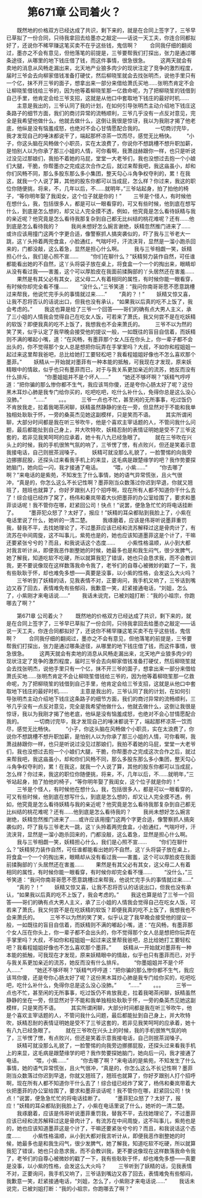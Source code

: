 # 　　第671章 公司着火？
　　既然地的价格双方已经达成了共识，剩下来的，就是在合同上签字了，三爷早已草拟了一份合同，只待我拿回去给墨亦之敲定——话说一天工夫，你连合同都拟好了，还说你不稀罕赚这笔买卖不在乎这些钱，鬼信啊？
　　合同我仔细的翻阅过，墨亦之不会有意见，但他落笔的前提是，三爷要帮我们打探出，张力是通过哪条途径，从哪里的地下钱庄借了钱，而这件事情，很急很急。
　　这两天就会有卖地的消息从风畅走漏出来，北天地产业狼多肉少的现状注定了竞争的激烈程度，届时三爷会去向柳家借钱准备打硬仗，然后柳晓笙就会去找张明杰，说他手里只有一个亿，抹不开三爷的面子，想拿出来一部分来借给萧氏买地……张明杰肯定不会让柳晓笙借钱给三爷的，因为他等着柳晓笙那一亿救命呢，为了把柳晓笙的钱借到自己手里，他肯定会给三爷支招，这就是从他口中套取地下钱庄的最好时机……
　　主意是我出的，三爷认同了我的计划，在如何引导张明杰主动介绍地下钱庄这条路子的细节方面，我们的商讨异常的流畅顺利，三爷几乎没有一点反对意见，完全是我希望他做什么，他就去做什么，这倒让我很是惊讶，我以为我刚才揭了他老底，他纵是没有恼羞成怒，也绝对不会心甘情愿配合我的。
　　一切商讨完毕，我才发现自己的唾沫都说干了，端起那杯凉茶一饮而尽，感觉无比畅快。
　　“小子，你这头脑在风畅做个小职员，实在太浪费了，你说你不想跳槽不想升职加薪，是怕别人以为你承了那三小姐的人情，可你看啊，我萧战赫跟你一样，也只是听说过没见过那娘们，我拍不着她的马屁，堂堂一大老爷们，我也没想过去抱一个小娘们大腿，干脆，你帮墨亦之完成这次合作之后，就过来帮我吧，我这庙虽小，却和你们风畅不同，那么多股东那么多小集团，整天勾心斗角争权夺利的，累！在我这，就我一个人说了算，其他的股东你都可以当成屁，怎么样？你过来，我这的职位你随便挑，将来，不，几年以后，不……就明年，”三爷站起身，拍了拍他的椅子，“等你明年娶了我闺女，这个位子就是你的！”
　　三爷是个怪人，有时候他在想什么，我，包括很多人，都是可以一眼看穿的，可又有些时候，他到底在想写什么，到底是怎么想的，却又让人完全摸不透，例如，他究竟是怎么看待妖精与我的亲近呢？他究竟是怎么看待我那复杂到自己都无比纠结的桃花难呢？还有……他到底是怎么看待我的？
　　我尚未想好怎么婉言谢绝，妖精忽然推门进来了……或许应该用撞门这两个字更合适，像警察抓人搞突袭似的，吓了我与三爷老大一跳，这丫头拎着两兜食盒，小脸通红，气喘吁吁，汗流浃背，显然是一溜小跑杀回来的，门都没敲，这么着急，显然是担心什么啊。
　　我与三爷相觑一笑，妖精担心什么，我们是心照不宣……
　　“你们在聊什么？”妖精努力装作自然，可任谁都能看出她的不自然，这丫头将袋子放在桌上，将食盒一个一个的掏出来，眼睛却从没有看过我——害羞，这个可以厚脸皮在我面前揉胸部的丫头居然还在害羞……
　　果然是有其父必有其女，这父母二人有着相同的属性，有时候你能一眼看穿，有时候你却完全看不懂……
　　“没什么，”三爷笑道：“我问你南哥哥愿不愿意跳槽过来帮我，他说忙完手头的事情就过来……”
　　“真的？！”
　　妖精又惊又喜，让我不忍将否认的话说出口，但我也没有承认，“如果我以后真的吃不上饭了，我会考虑的。”
　　我这也算是给了三爷一个回答——哥们的确有点大男人主义，承了三小姐的人情我会觉得自己在吃女人饭，可若来了萧氏，我又何尝不是在吃妖精的软饭？即便我真的吃不上饭了，我想我也不会来萧氏的。
　　三爷不以为然的笑了笑，似乎认定了我早晚会接受他的提议一般，一如既往的盲目自信着，而妖精则不满的嘟起小嘴，道：“在风畅，有墨菲那个女人压在你头上，你一辈子都不会出头的，你不觉得那个女人总是想把你玩弄在手掌里吗？大叔，不如你和程姐姐一起过来这里帮我爸吧，总比给她打工要轻松吧？我看程姐姐好像也不怎么喜欢那个墨菲。”
　　妖精从一开始就对墨菲有一种本能的抵触，可我现在才发现，原来妖精眼中的情敌，似乎也只有墨菲而已，对于与我关系更加亲近的流苏，她反而没有什么排斥。
　　“你墨姐姐并不是个坏人……”
　　“她还不够坏啊？”妖精气哼哼道：“把你骗的那么惨你都不生气，我应该骂你傻，还是夸你心肠太好了呢？这份黑木耳炒心肺是我专门给你买的，吃吧吃吧，吃什么补什么，免得你总是这么没心没肺。”
　　“……”
　　。。。
　　三爷一点也不忙，甚至闲的无所事事，吃过饭仍不肯放我走，拉着我喝茶闲聊，妖精虽然静静的坐在一旁，但显然对于不能和我单独相处耿耿于怀，一旁的桑英杰见她这副模样，只是笑而不语。
　　其实所谓闲聊，大部分时间都是我在听三爷吹牛，他是个喜欢主宰话题的人，不管问我什么问题，最后都能扯到自己身上，并大吹特吹，妖精忍耐的表情证明她是受不了三爷这套的，若非见我笑呵呵的应承着，她十有八九已经急眼了。
　　就在三爷吹在兴头上的时候，我的手机很煞气氛的响了，三爷愣了愣，有点败兴，但还是笑着示意我接电话，自己则抿茶润嗓子。
　　妖精可就没那么礼貌了，一脸警惕的向我旁边挪挪屁股，还探头过来看我手机上的来显，这毛病是跟楚缘学的吧？我作势要探她脑门，她向后一闪，我才接通了电话。
　　“喂，小紫……”
　　“你去哪了啊？”来电话的是紫苑，不知发生了什么事情，她的语气异常慌张，且火气很冲，“真是的，你怎么这么不长记性啊？墨菲刚当众数落过你迟到早退，你就又翘班了，翘班也就算了，你好歹跟别人打个招呼啊，现在所有人都不知道你干什么去了！综合组已经炸了窝了，杨伟和秦岚带着大伙把墨菲的办公室给围了，要求和墨菲谈话呢！我不管你在哪，赶紧回公司！快点！”说罢，便急急忙忙的将电话挂断了。
　　“墨菲犯众怒了？太好了，报应！”妖精的耳朵都贴到我脸上了，小紫在电话里说了什么，她听的一清二楚。
　　我琢磨着，应该是伟哥听说墨菲重罚我，替我不平，去找她理论了，不过墨菲应该已经和流苏解释过这是骨肉计了，有流苏在中间周旋，这不叫事儿，紫苑也是的，她也应该知道墨菲这是个计了，干嘛还要紧张兮兮的？而且，和我说话这个态度……
　　小紫性格温顺，从小到大都对我言听计从，即便我恶作剧整她的时候，她最多也是和我生闷气，很少发脾气，她了解我，知道吃软不吃硬，所以就算我犯了错误，她也只会恳求我，而不会教训我，更不要说像现在这样数落我命令我了，老爷们的自尊心被微妙的戳了一下，我有些耿耿于怀，却也难免多想——真要是没事，以小紫的性格，会发这么大火吗？
　　三爷听到了妖精的话，见我表情不对，正要询问，我手机又响了，三爷话到嘴边又吞了回去，表情难免有些郁闷，我歉意一笑，赶紧接通电话，“刘姐，怎么了，小紫刚才来电话说……”
　　我话未说完，已被刘姐打断：“我的小祖宗，你跑哪去了啊？”

　　第671章 公司着火？
　　既然地的价格双方已经达成了共识，剩下来的，就是在合同上签字了，三爷早已草拟了一份合同，只待我拿回去给墨亦之敲定——话说一天工夫，你连合同都拟好了，还说你不稀罕赚这笔买卖不在乎这些钱，鬼信啊？
　　合同我仔细的翻阅过，墨亦之不会有意见，但他落笔的前提是，三爷要帮我们打探出，张力是通过哪条途径，从哪里的地下钱庄借了钱，而这件事情，很急很急。
　　这两天就会有卖地的消息从风畅走漏出来，北天地产业狼多肉少的现状注定了竞争的激烈程度，届时三爷会去向柳家借钱准备打硬仗，然后柳晓笙就会去找张明杰，说他手里只有一个亿，抹不开三爷的面子，想拿出来一部分来借给萧氏买地……张明杰肯定不会让柳晓笙借钱给三爷的，因为他等着柳晓笙那一亿救命呢，为了把柳晓笙的钱借到自己手里，他肯定会给三爷支招，这就是从他口中套取地下钱庄的最好时机……
　　主意是我出的，三爷认同了我的计划，在如何引导张明杰主动介绍地下钱庄这条路子的细节方面，我们的商讨异常的流畅顺利，三爷几乎没有一点反对意见，完全是我希望他做什么，他就去做什么，这倒让我很是惊讶，我以为我刚才揭了他老底，他纵是没有恼羞成怒，也绝对不会心甘情愿配合我的。
　　一切商讨完毕，我才发现自己的唾沫都说干了，端起那杯凉茶一饮而尽，感觉无比畅快。
　　“小子，你这头脑在风畅做个小职员，实在太浪费了，你说你不想跳槽不想升职加薪，是怕别人以为你承了那三小姐的人情，可你看啊，我萧战赫跟你一样，也只是听说过没见过那娘们，我拍不着她的马屁，堂堂一大老爷们，我也没想过去抱一个小娘们大腿，干脆，你帮墨亦之完成这次合作之后，就过来帮我吧，我这庙虽小，却和你们风畅不同，那么多股东那么多小集团，整天勾心斗角争权夺利的，累！在我这，就我一个人说了算，其他的股东你都可以当成屁，怎么样？你过来，我这的职位你随便挑，将来，不，几年以后，不……就明年，”三爷站起身，拍了拍他的椅子，“等你明年娶了我闺女，这个位子就是你的！”
　　三爷是个怪人，有时候他在想什么，我，包括很多人，都是可以一眼看穿的，可又有些时候，他到底在想写什么，到底是怎么想的，却又让人完全摸不透，例如，他究竟是怎么看待妖精与我的亲近呢？他究竟是怎么看待我那复杂到自己都无比纠结的桃花难呢？还有……他到底是怎么看待我的？
　　我尚未想好怎么婉言谢绝，妖精忽然推门进来了……或许应该用撞门这两个字更合适，像警察抓人搞突袭似的，吓了我与三爷老大一跳，这丫头拎着两兜食盒，小脸通红，气喘吁吁，汗流浃背，显然是一溜小跑杀回来的，门都没敲，这么着急，显然是担心什么啊。
　　我与三爷相觑一笑，妖精担心什么，我们是心照不宣……
　　“你们在聊什么？”妖精努力装作自然，可任谁都能看出她的不自然，这丫头将袋子放在桌上，将食盒一个一个的掏出来，眼睛却从没有看过我——害羞，这个可以厚脸皮在我面前揉胸部的丫头居然还在害羞……
　　果然是有其父必有其女，这父母二人有着相同的属性，有时候你能一眼看穿，有时候你却完全看不懂……
　　“没什么，”三爷笑道：“我问你南哥哥愿不愿意跳槽过来帮我，他说忙完手头的事情就过来……”
　　“真的？！”
　　妖精又惊又喜，让我不忍将否认的话说出口，但我也没有承认，“如果我以后真的吃不上饭了，我会考虑的。”
　　我这也算是给了三爷一个回答——哥们的确有点大男人主义，承了三小姐的人情我会觉得自己在吃女人饭，可若来了萧氏，我又何尝不是在吃妖精的软饭？即便我真的吃不上饭了，我想我也不会来萧氏的。
　　三爷不以为然的笑了笑，似乎认定了我早晚会接受他的提议一般，一如既往的盲目自信着，而妖精则不满的嘟起小嘴，道：“在风畅，有墨菲那个女人压在你头上，你一辈子都不会出头的，你不觉得那个女人总是想把你玩弄在手掌里吗？大叔，不如你和程姐姐一起过来这里帮我爸吧，总比给她打工要轻松吧？我看程姐姐好像也不怎么喜欢那个墨菲。”
　　妖精从一开始就对墨菲有一种本能的抵触，可我现在才发现，原来妖精眼中的情敌，似乎也只有墨菲而已，对于与我关系更加亲近的流苏，她反而没有什么排斥。
　　“你墨姐姐并不是个坏人……”
　　“她还不够坏啊？”妖精气哼哼道：“把你骗的那么惨你都不生气，我应该骂你傻，还是夸你心肠太好了呢？这份黑木耳炒心肺是我专门给你买的，吃吧吃吧，吃什么补什么，免得你总是这么没心没肺。”
　　“……”
　　。。。
　　三爷一点也不忙，甚至闲的无所事事，吃过饭仍不肯放我走，拉着我喝茶闲聊，妖精虽然静静的坐在一旁，但显然对于不能和我单独相处耿耿于怀，一旁的桑英杰见她这副模样，只是笑而不语。
　　其实所谓闲聊，大部分时间都是我在听三爷吹牛，他是个喜欢主宰话题的人，不管问我什么问题，最后都能扯到自己身上，并大吹特吹，妖精忍耐的表情证明她是受不了三爷这套的，若非见我笑呵呵的应承着，她十有八九已经急眼了。
　　就在三爷吹在兴头上的时候，我的手机很煞气氛的响了，三爷愣了愣，有点败兴，但还是笑着示意我接电话，自己则抿茶润嗓子。
　　妖精可就没那么礼貌了，一脸警惕的向我旁边挪挪屁股，还探头过来看我手机上的来显，这毛病是跟楚缘学的吧？我作势要探她脑门，她向后一闪，我才接通了电话。
　　“喂，小紫……”
　　“你去哪了啊？”来电话的是紫苑，不知发生了什么事情，她的语气异常慌张，且火气很冲，“真是的，你怎么这么不长记性啊？墨菲刚当众数落过你迟到早退，你就又翘班了，翘班也就算了，你好歹跟别人打个招呼啊，现在所有人都不知道你干什么去了！综合组已经炸了窝了，杨伟和秦岚带着大伙把墨菲的办公室给围了，要求和墨菲谈话呢！我不管你在哪，赶紧回公司！快点！”说罢，便急急忙忙的将电话挂断了。
　　“墨菲犯众怒了？太好了，报应！”妖精的耳朵都贴到我脸上了，小紫在电话里说了什么，她听的一清二楚。
　　我琢磨着，应该是伟哥听说墨菲重罚我，替我不平，去找她理论了，不过墨菲应该已经和流苏解释过这是骨肉计了，有流苏在中间周旋，这不叫事儿，紫苑也是的，她也应该知道墨菲这是个计了，干嘛还要紧张兮兮的？而且，和我说话这个态度……
　　小紫性格温顺，从小到大都对我言听计从，即便我恶作剧整她的时候，她最多也是和我生闷气，很少发脾气，她了解我，知道吃软不吃硬，所以就算我犯了错误，她也只会恳求我，而不会教训我，更不要说像现在这样数落我命令我了，老爷们的自尊心被微妙的戳了一下，我有些耿耿于怀，却也难免多想——真要是没事，以小紫的性格，会发这么大火吗？
　　三爷听到了妖精的话，见我表情不对，正要询问，我手机又响了，三爷话到嘴边又吞了回去，表情难免有些郁闷，我歉意一笑，赶紧接通电话，“刘姐，怎么了，小紫刚才来电话说……”
　　我话未说完，已被刘姐打断：“我的小祖宗，你跑哪去了啊？”
